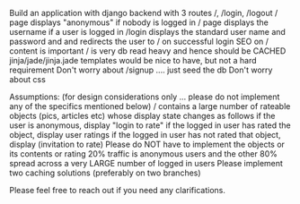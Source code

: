 Build an application with django backend 
with 3 routes /, /login, /logout
/ page displays "anonymous" if nobody is logged in
/ page displays the username if a user is logged in
/login displays the standard user name and password and and redirects the user to / on successful login 
SEO on / content is important
/ is very db read heavy and hence should be CACHED
jinja/jade/jinja.jade templates would be nice to have, but not a hard requirement
Don't worry about /signup .... just seed the db 
Don't worry about css


Assumptions: (for design considerations only ... please do not implement any of the specifics mentioned below) 
/ contains a large number of rateable objects (pics, articles etc) whose display state changes as follows
if the user is anonymous, display "login to rate"
if the logged in user has rated the object, display user ratings
if the logged in user has not rated that object, display (invitation to rate)
Please do NOT have to implement the objects or its contents or rating 
20% traffic is anonymous users and the other 80% spread across a very LARGE number of logged in users
Please implement two caching solutions (preferably on two branches) 

Please feel free to reach out if you need any clarifications.
